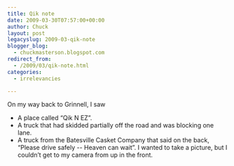 ```yaml
---
title: Qik note
date: 2009-03-30T07:57:00+00:00
author: Chuck
layout: post
legacyslug: 2009-03-qik-note
blogger_blog:
  - chuckmasterson.blogspot.com
redirect_from:
  - /2009/03/qik-note.html
categories:
  - irrelevancies

---
```

On my way back to Grinnell, I saw  
- A place called “Qik N EZ”.  
- A truck that had skidded partially off the road and was blocking one lane.  
- A truck from the Batesville Casket Company that said on the back, “Please
  drive safely -- Heaven can wait”. I wanted to take a picture, but I couldn’t
  get to my camera from up in the front.

